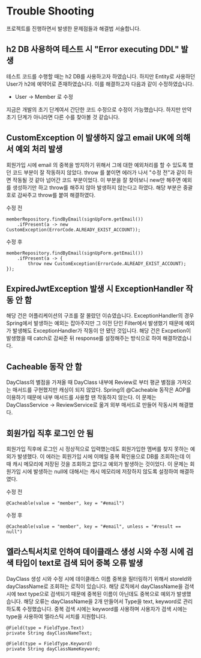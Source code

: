 # Trouble Shooting
프로젝트를 진행하면서 발생한 문제점들과 해결법 서술합니다.

## h2 DB 사용하여 테스트 시 "Error executing DDL" 발생
테스트 코드를 수행할 때는 h2 DB를 사용하고자 하였습니다. 하지만 Entity로 사용하던 User가 h2에
예약어로 존재하였습니다. 이를 해결하고자 다음과 같이 수정하였습니다.
- User -> Member 로 수정

지금은 개발의 초기 단계여서 간단한 코드 수정으로 수정이 가능했습니다. 하지만 만약 초기 단계가 아니라면 다른 수를 찾아볼 것 같습니다.

## CustomException 이 발생하지 않고 email UK에 의해서 예외 처리 발생
회원가입 시에 email 의 중복을 방지하기 위해서 그에 대한 예외처리를 할 수 있도록 했던 코드 부분이
잘 작동하지 않았다.
throw 를 붙이면 에러가 나서 "수정 전"과 같이 하면 작동될 것 같아 넘어간 코드 부분이었다.
이 부분을 잘 찾아보니 new만 해주면 예외를 생성하기만 하고 throw를 해주지 않아 발생하지 않는다고 하였다.
해당 부분은 중괄호로 감싸주고 throw를 붙여 해결하였다.

수정 전

    memberRepository.findByEmail(signUpForm.getEmail())
        .ifPresent(a -> new CustomException(ErrorCode.ALREADY_EXIST_ACCOUNT));

수정 후

    memberRepository.findByEmail(signUpForm.getEmail())
        .ifPresent(a -> {
            throw new CustomException(ErrorCode.ALREADY_EXIST_ACCOUNT);
    });

## ExpiredJwtException 발생 시 ExceptionHandler 작동 안 함
해당 건은 어플리케이션의 구조를 잘 몰랐던 이슈였습니다. 
ExceptionHandler의 경우 Spring에서 발생하는 예외는 잡아주지만 그 이전 단인 Filter에서 발생했기 때문에
예외가 발생해도 ExceptionHandler가 작동이 안 됐던 것입니다.
해당 건은 Excpetion이 발생했을 때 catch로 감싸준 뒤 response를 설정해주는 방식으로 하여 해결하였습니다.

## Cacheable 동작 안 함
DayClass의 별점을 가져올 때 DayClass 내부에 Review로 부터 평균 별점을 가져오는 매서드를 구현했지만 캐싱이 되지 않았다.
Spring의 @Cacheable 동작은 AOP를 이용하기 때문에 내부 매서드를 사용할 땐 작동하지 않는다.
이 문제는 DayClassService -> ReviewService로 옮겨 외부 매서드로 만들어 작동시켜 해결했다.

## 회원가입 직후 로그인 안 됨
회원가입 직후에 로그인 시 정상적으로 입력했는데도 회원가입한 멤버를 찾지 못하는 예외가 발생했다.
이 에러는 회원가입 시에 이메일 중복 확인용으로 DB를 조회하는데 이 때 캐시 메모리에 저장된 것을 조회하고
없다고 예외가 발생하는 것이었다.
이 문제는 회원가입 시에 발생하는 null에 대해서는 캐시 메모리에 저장하지 않도록 설정하여 해결하였다.

수정 전

    @Cacheable(value = "member", key = "#email")

수정 후

    @Cacheable(value = "member", key = "#email", unless = "#result == null")

## 엘라스틱서치로 인하여 데이클래스 생성 시와 수정 시에 검색 타입이 text로 검색 되어 중복 오류 발생
DayClass 생성 시와 수정 시에 데이클래스 이름 중복을 필터링하기 위해서 storeId와 dayClassName로
조회하는 로직이 있습니다. 해당 로직에서 dayClassName을 검색 시에 text type으로 검색되기 때문에
중복된 이름이 아닌데도 중복으로 예외가 발생했습니다.
해당 오류는 dayClassName을 2개 만들어서 Type을 text, keyword로 관리하도록 수정했습니다.
중복 검색 시에는 keyword를 사용하며 사용자가 검색 시에는 type을 사용하여 엘라스틱 서치를 지원합니다.

    @Field(type = FieldType.Text)
    private String dayClassNameText;
    
    @Field(type = FieldType.Keyword)
    private String dayClassNameKeyword;